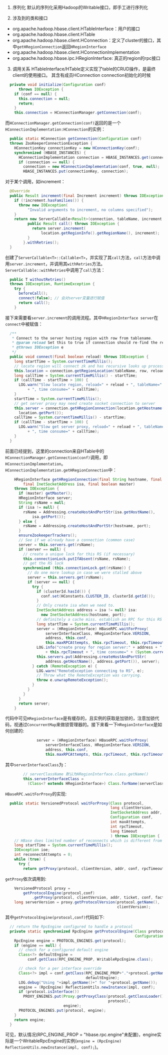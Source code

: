 1. 序列化
默认的序列化采用Hadoop的Writable接口，即手工进行序列化

2. 涉及到的类和接口
  * org.apache.hadoop.hbase.client.HTableInterface：用户的接口
  * org.apache.hadoop.hbase.client.HTable
  * org.apache.hadoop.hbase.client.HConnection：定义了cluster的接口，其中`getHRegionConnection`返回`HRegionInterface`
  * org.apache.hadoop.hbase.client.HConnectionImplementation
  * org.apache.hadoop.hbase.ipc.HRegionInterface: 真正的region的rpc接口

3. 调用关系
HTableInterface/HTable定义实现了table的CRUD操作，是最终client的使用接口。
其含有成员HConnection connection初始化的时候
```Java
  private void initialize(Configuration conf)
      throws IOException {
    if (conf == null) {
      this.connection = null;
      return;
    }
    this.connection = HConnectionManager.getConnection(conf);
```
而`HConnectionManager.getConnection(conf)`返回的是一个`HConnectionImplementation:HConnection`的实例：
```Java
  public static HConnection getConnection(Configuration conf)
  throws ZooKeeperConnectionException {
    HConnectionKey connectionKey = new HConnectionKey(conf);
    synchronized (HBASE_INSTANCES) {
      HConnectionImplementation connection = HBASE_INSTANCES.get(connectionKey);
      if (connection == null) {
        connection = new HConnectionImplementation(conf, true, null);
        HBASE_INSTANCES.put(connectionKey, connection);
```
对于某个调用，如increment：
```Java
  @Override
  public Result increment(final Increment increment) throws IOException {
    if (!increment.hasFamilies()) {
      throw new IOException(
          "Invalid arguments to increment, no columns specified");
    }
    return new ServerCallable<Result>(connection, tableName, increment.getRow(), operationTimeout) {
          public Result call() throws IOException {
            return server.increment(
                location.getRegionInfo().getRegionName(), increment);
          }
        }.withRetries();
  }
```
创建了`ServerCallable<T>::Callable<T>`，并实现了其`call`方法，`call`方法中调用`server.increment`，并调用其`withRetries`方法。`ServerCallable::withRetries`中调用了`call`方法：
```Java
  public T withoutRetries()
  throws IOException, RuntimeException {
    try {
      beforeCall();
      connect(false); // 会对server变量进行赋值
      return call();
    }
```
接下来需要看`server.increment`的调用流程。其中`HRegionInterface server`在`connect`中被赋值：
```Java
  /**
   * Connect to the server hosting region with row from tablename.
   * @param reload Set this to true if connection should re-find the region
   * @throws IOException e
   */
  public void connect(final boolean reload) throws IOException {
    long startTime = System.currentTimeMillis();
    // locate region will connect zk and has recursive looks up process
    this.location = connection.getRegionLocation(tableName, row, reload);
    long callTime = System.currentTimeMillis() - startTime;
    if (callTime - startTime > 100) {
      LOG.warn("Slow locate region, reload=" + reload + ", tableName=" + Bytes.toString(tableName)
          + ", time consume=" + callTime);
    }
    startTime = System.currentTimeMillis();
    // get server proxy may need create socket connection to server
    this.server = connection.getHRegionConnection(location.getHostname(),
      location.getPort());
    callTime = System.currentTimeMillis() - startTime;
    if (callTime - startTime > 100) {
      LOG.warn("Slow get server proxy, reload=" + reload + ", tableName=" + Bytes.toString(tableName)
          + ", time consume=" + callTime);
    }
  }
```
前面已经提到，这里的connection来自HTable中的`HConnectionManager.getConnection(conf)`调用，即`HConnectionImplementation`。`HConnectionImplementation.getHRegionConnection`中：
```Java
    HRegionInterface getHRegionConnection(final String hostname, final int port,
        final InetSocketAddress isa, final boolean master)
    throws IOException {
      if (master) getMaster();
      HRegionInterface server;
      String rsName = null;
      if (isa != null) {
        rsName = Addressing.createHostAndPortStr(isa.getHostName(),
            isa.getPort());
      } else {
        rsName = Addressing.createHostAndPortStr(hostname, port);
      }
      ensureZookeeperTrackers();
      // See if we already have a connection (common case)
      server = this.servers.get(rsName);
      if (server == null) {
        // create a unique lock for this RS (if necessary)
        this.connectionLock.putIfAbsent(rsName, rsName);
        // get the RS lock
        synchronized (this.connectionLock.get(rsName)) {
          // do one more lookup in case we were stalled above
          server = this.servers.get(rsName);
          if (server == null) {
            try {
              if (clusterId.hasId()) {
                conf.set(HConstants.CLUSTER_ID, clusterId.getId());
              }
              // Only create isa when we need to.
              InetSocketAddress address = isa != null? isa:
                new InetSocketAddress(hostname, port);
              // definitely a cache miss. establish an RPC for this RS
              long startTime = System.currentTimeMillis();
              server = (HRegionInterface) HBaseRPC.waitForProxy(
                  serverInterfaceClass, HRegionInterface.VERSION,
                  address, this.conf,
                  this.maxRPCAttempts, this.rpcTimeout, this.rpcTimeout);
              LOG.info("create proxy for region server:" + address + ", rpcTimeout="
                  + this.rpcTimeout + ", time consume=" + (System.currentTimeMillis() - startTime));
              this.servers.put(Addressing.createHostAndPortStr(
                  address.getHostName(), address.getPort()), server);
            } catch (RemoteException e) {
              LOG.warn("RemoteException connecting to RS", e);
              // Throw what the RemoteException was carrying.
              throw e.unwrapRemoteException();
            }
          }
        }
      }
      return server;
    }
```
代码中可见`HRegionInterface`是有缓存的，且实例的获取是加锁的，注意加锁代码，视通过`ConcurrentMap`来做锁管理器的。接下来看一下`HRegionInterface`是如何创建的:
```Java
              server = (HRegionInterface) HBaseRPC.waitForProxy(
                  serverInterfaceClass, HRegionInterface.VERSION,
                  address, this.conf,
                  this.maxRPCAttempts, this.rpcTimeout, this.rpcTimeout);
```
其中`serverInterfaceClass`为：
```Java
        // serverClassName 默认为HRegionInterface.class.getName()
        this.serverInterfaceClass =
          (Class<? extends HRegionInterface>) Class.forName(serverClassName);
```
`HBaseRPC.waitForProxy`的实现:
```Java
  public static VersionedProtocol waitForProxy(Class protocol,
                                               long clientVersion,
                                               InetSocketAddress addr,
                                               Configuration conf,
                                               int maxAttempts,
                                               int rpcTimeout,
                                               long timeout
                                               ) throws IOException {
    // HBase does limited number of reconnects which is different from hadoop.
    long startTime = System.currentTimeMillis();
    IOException ioe;
    int reconnectAttempts = 0;
    while (true) {
      try {
        return getProxy(protocol, clientVersion, addr, conf, rpcTimeout);
```
`getProxy`依次调用到:
```Java
    VersionedProtocol proxy =
        getProtocolEngine(protocol,conf)
            .getProxy(protocol, clientVersion, addr, ticket, conf, factory, Math.min(rpcTimeout, HBaseRPC.getRpcTimeout()));
    long serverVersion = proxy.getProtocolVersion(protocol.getName(),
                                                  clientVersion);
```
其中`getProtocolEngine(protocol,conf)`代码如下:
```Java
  // return the RpcEngine configured to handle a protocol
  private static synchronized RpcEngine getProtocolEngine(Class protocol,
                                                          Configuration conf) {
    RpcEngine engine = PROTOCOL_ENGINES.get(protocol);
    if (engine == null) {
      // check for a configured default engine
      Class<?> defaultEngine =
          conf.getClass(RPC_ENGINE_PROP, WritableRpcEngine.class);

      // check for a per interface override
      Class<?> impl = conf.getClass(RPC_ENGINE_PROP+"."+protocol.getName(),
                                    defaultEngine);
      LOG.debug("Using "+impl.getName()+" for "+protocol.getName());
      engine = (RpcEngine) ReflectionUtils.newInstance(impl, conf);
      if (protocol.isInterface())
        PROXY_ENGINES.put(Proxy.getProxyClass(protocol.getClassLoader(),
                                              protocol),
                          engine);
      PROTOCOL_ENGINES.put(protocol, engine);
    }
    return engine;
  }
```
可见，默认情况(RPC_ENGINE_PROP = "hbase.rpc.engine"未配置)，engine实际是一个WritableRpcEngine的实例(`engine = (RpcEngine) ReflectionUtils.newInstance(impl, conf);`)。
